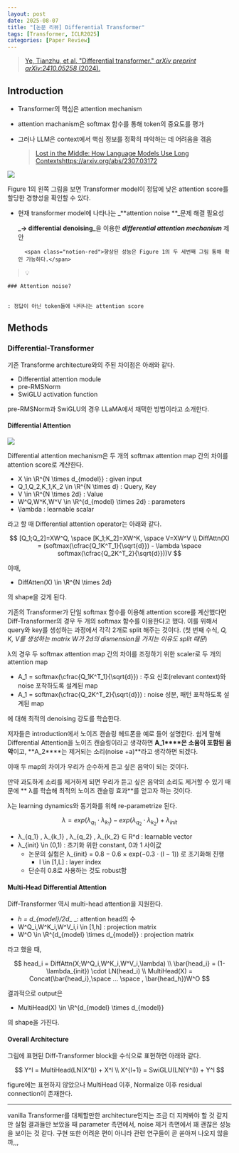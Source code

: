 ```yaml
---
layout: post
date: 2025-08-07
title: "[논문 리뷰] Differential Transformer"
tags: [Transformer, ICLR2025]
categories: [Paper Review]
---
```


> [Ye, Tianzhu, et al. "Differential transformer." ](https://arxiv.org/abs/2410.05258)[_arXiv preprint arXiv:2410.05258_](https://arxiv.org/abs/2410.05258)[ (2024).](https://arxiv.org/abs/2410.05258)



## Introduction

- Transformer의 핵심은 attention mechanism
- attention machanism은 softmax 함수를 통해 token의 중요도를 평가
- 그러나 LLM은 context에서 핵심 정보를 정확히 파악하는 데 어려움을 겪음

	> [Lost in the Middle: How Language Models Use Long Contextshttps://arxiv.org/abs/2307.03172](https://arxiv.org/abs/2307.03172)


![](https://prod-files-secure.s3.us-west-2.amazonaws.com/542b861c-36a8-4051-84e5-8804b6728dba/9083ea56-691a-4752-ae26-47f403431ac8/image.png?X-Amz-Algorithm=AWS4-HMAC-SHA256&X-Amz-Content-Sha256=UNSIGNED-PAYLOAD&X-Amz-Credential=ASIAZI2LB466SOIPISKJ%2F20250916%2Fus-west-2%2Fs3%2Faws4_request&X-Amz-Date=20250916T050112Z&X-Amz-Expires=3600&X-Amz-Security-Token=IQoJb3JpZ2luX2VjEA0aCXVzLXdlc3QtMiJIMEYCIQDsFsQiFLcYTdf6FNISauC%2Fph7uXJQbVXfw%2Bto4A%2FA8TwIhAOl14hy2pbV5p4fJms%2Ff8YETtcnosdcGZJAK%2BTv%2FlxO1KogECIb%2F%2F%2F%2F%2F%2F%2F%2F%2F%2FwEQABoMNjM3NDIzMTgzODA1IgwYY1MLfcL2V7dwrsIq3AOW7%2Fr1lLsuwltdTm6NARZDTGZ4MwkIZX7Sr1qxwXH4uWaA4ednJ92p7okKVFjZfJWaa48hDr0YK4T%2Fyj73V6bn0%2F7mqEpzmaoVc07K13spAmzYVTXzmAync8oqkz4E%2BZT2aYRhqI4NHbzDT8CxNvSJyAYYmbX3kZ2J2Bgw7xy7Vq8EcatHYXy%2BDEaqlUsQFUl%2FWmPF3F178SgVlvY%2BGT%2FrbM0U0QvtuyPQOKyMM%2Fa1VC%2Fjg0c%2FzhyQaKu0lMF7bYuVhXwVxR8RyJp6IIvvxbL3obhmgdtRAdHpyDJiT8gBUQ%2B7BTbtyA1jy9IWYZokIolQHgC3H9HXkBpbj%2FmWicfx85FwCSeqt28Wo4fsJy%2B%2BByRANQfF6uZgE2wDF13%2FXji9hTTYZLDD7sP6LRkKl803KiQWlfEZVMI%2BtIZMbw3Qij1CN7VKfI1GLTQ5TlXOKQ9u%2FLxzk6GHcdJ3xEm%2FqG3c7EXq7MB4C5W7Po9p1endMVqR5p%2FfauQuFvcWnvFonCCN2BLOJ72gLueP6dDoUO5fu5hPW8JXtf6PT56GsvYDU6L2egYSfpBBXmY3fCqe15N6aEyr2iZ8d1XMYh%2F6mmwZlUdF1a4OYibev8U4oqA7h2eNqnaxHFtOxeUCJTD61qPGBjqkAQ4dN7ZXGNXwIH628GyuPxinlIQoYISVd9zi9Gb9s5nPm8J4YlLJ7C42ls4Oopx49SOrdRFzlDB9W34AxWz%2BMoZaQsvLSMH6pAB%2BEYEqmiwZgIZZTi18jMAEczP44Nts2QtIdKdOFgG4R8nRPJmpd0oLhkrKJXg86dNFKmWcfN6pwWk759UU7%2FLVlaNFplsfSLFfdRORUkOVX38gCkpMm1v9OFjB&X-Amz-Signature=e226910f8a72b3dbdbf05611eb1fda9c475e93008f7cecfbd073eaeb7bdd924b&X-Amz-SignedHeaders=host&x-amz-checksum-mode=ENABLED&x-id=GetObject)


Figure 1의 왼쪽 그림을 보면 Transformer model이 정답에 낮은 attention score를 할당한 경향성을 확인할 수 있다.

- 현재 transformer model에 나타나는 _**attention noise **_문제 해결 필요성

	_**→ differential denoising**_을 이용한 _**differential attention mechanism**_ 제안


		<span class="notion-red">향상된 성능은 Figure 1의 두 세번째 그림 통해 확인 가능하다.</span>


> 💡 


	### Attention noise?


	: 정답이 아닌 token들에 나타나는 attention score



## Methods



### Differential-Transformer


기존 Transforme architecture와의 주된 차이점은 아래와 같다.

- Differential attention module
- pre-RMSNorm
- SwiGLU activation function

pre-RMSNorm과 SwiGLU의 경우 LLaMA에서 채택한 방법이라고 소개한다.



#### Differential Attention


![](https://prod-files-secure.s3.us-west-2.amazonaws.com/542b861c-36a8-4051-84e5-8804b6728dba/116d70b2-1963-4810-9167-f4c7d8a06e8f/image.png?X-Amz-Algorithm=AWS4-HMAC-SHA256&X-Amz-Content-Sha256=UNSIGNED-PAYLOAD&X-Amz-Credential=ASIAZI2LB466SOIPISKJ%2F20250916%2Fus-west-2%2Fs3%2Faws4_request&X-Amz-Date=20250916T050112Z&X-Amz-Expires=3600&X-Amz-Security-Token=IQoJb3JpZ2luX2VjEA0aCXVzLXdlc3QtMiJIMEYCIQDsFsQiFLcYTdf6FNISauC%2Fph7uXJQbVXfw%2Bto4A%2FA8TwIhAOl14hy2pbV5p4fJms%2Ff8YETtcnosdcGZJAK%2BTv%2FlxO1KogECIb%2F%2F%2F%2F%2F%2F%2F%2F%2F%2FwEQABoMNjM3NDIzMTgzODA1IgwYY1MLfcL2V7dwrsIq3AOW7%2Fr1lLsuwltdTm6NARZDTGZ4MwkIZX7Sr1qxwXH4uWaA4ednJ92p7okKVFjZfJWaa48hDr0YK4T%2Fyj73V6bn0%2F7mqEpzmaoVc07K13spAmzYVTXzmAync8oqkz4E%2BZT2aYRhqI4NHbzDT8CxNvSJyAYYmbX3kZ2J2Bgw7xy7Vq8EcatHYXy%2BDEaqlUsQFUl%2FWmPF3F178SgVlvY%2BGT%2FrbM0U0QvtuyPQOKyMM%2Fa1VC%2Fjg0c%2FzhyQaKu0lMF7bYuVhXwVxR8RyJp6IIvvxbL3obhmgdtRAdHpyDJiT8gBUQ%2B7BTbtyA1jy9IWYZokIolQHgC3H9HXkBpbj%2FmWicfx85FwCSeqt28Wo4fsJy%2B%2BByRANQfF6uZgE2wDF13%2FXji9hTTYZLDD7sP6LRkKl803KiQWlfEZVMI%2BtIZMbw3Qij1CN7VKfI1GLTQ5TlXOKQ9u%2FLxzk6GHcdJ3xEm%2FqG3c7EXq7MB4C5W7Po9p1endMVqR5p%2FfauQuFvcWnvFonCCN2BLOJ72gLueP6dDoUO5fu5hPW8JXtf6PT56GsvYDU6L2egYSfpBBXmY3fCqe15N6aEyr2iZ8d1XMYh%2F6mmwZlUdF1a4OYibev8U4oqA7h2eNqnaxHFtOxeUCJTD61qPGBjqkAQ4dN7ZXGNXwIH628GyuPxinlIQoYISVd9zi9Gb9s5nPm8J4YlLJ7C42ls4Oopx49SOrdRFzlDB9W34AxWz%2BMoZaQsvLSMH6pAB%2BEYEqmiwZgIZZTi18jMAEczP44Nts2QtIdKdOFgG4R8nRPJmpd0oLhkrKJXg86dNFKmWcfN6pwWk759UU7%2FLVlaNFplsfSLFfdRORUkOVX38gCkpMm1v9OFjB&X-Amz-Signature=79effbe24cdfa90c47e65325c423a0ecd60cf5fb5a87521e3c6a203eb04d7f2d&X-Amz-SignedHeaders=host&x-amz-checksum-mode=ENABLED&x-id=GetObject)


Differential attention mechanism은 두 개의 softmax attention map 간의 차이를 attention score로 계산한다.

- X \in \R^{N \times d\_{model}} : given input
- Q\_1,Q\_2,K\_1,K\_2 \in \R^{N \times d} : Query, Key
- V \in \R^{N \times 2d} : Value
- W^Q,W^K,W^V \in \R^{d\_{model} \times 2d} : parameters
- \lambda : learnable scalar

라고 할 때 Differential attention operator는 아래와 같다.


$$
[Q_1;Q_2]=XW^Q, \space [K_1;K_2]=XW^K, \space V=XW^V \\
DiffAttn(X) = (softmax(\cfrac{Q_1K^T_1}{\sqrt{d}}) - \lambda \space softmax(\cfrac{Q_2K^T_2}{\sqrt{d}}))V
$$


이때,

- DiffAtten(X) \in \R^{N \times 2d}

의 shape을 갖게 된다.


기존의 Transformer가 단일 softmax 함수를 이용해 attention score를 계산했다면 Diff-Transformer의 경우 두 개의 softmax 함수를 이용한다고 했다. 이를 위해서 query와 key를 생성하는 과정에서 각각 2개로 split 해주는 것이다. <span class="notion-red">(첫 번째 수식, </span><span class="notion-red">_Q, K, V를 생성하는 matrix W가 2d의 dismension을 가지는 이유도 split 때문_</span><span class="notion-red">)</span>


 λ의 경우 두 softmax attention map 간의 차이를 조정하기 위한 scaler로 두 개의 attention map

- A\_1 = softmax(\cfrac{Q\_1K^T\_1}{\sqrt{d}}) : 주요 신호(relevant context)와 noise 포착하도록 설계된 map
- A\_1 = softmax(\cfrac{Q\_2K^T\_2}{\sqrt{d}}) : noise 성분, 패턴 포착하도록 설계된 map 

에 대해 최적의 denoising 강도를 학습한다.


저자들은 introduction에서 노이즈 캔슬링 헤드폰을 예로 들어 설명한다. 쉽게 말해 Differential Attention을 노이즈 캔슬링이라고 생각하면 **A\_1****은 소음이 포함된 음악**이고, **A\_2****는 제거되는 소리(noise +a)**라고 생각하면 되겠다. 


이때 두 map의 차이가 우리가 순수하게 듣고 싶은 음악이 되는 것이다. 


만약 과도하게 소리를 제거하게 되면 우리가 듣고 싶은 음악의 소리도 제거할 수 있기 때문에 ** λ를 학습해 최적의 노이즈 캔슬링 효과**를 얻고자 하는 것이다.


λ는 learning dynamics와 동기화를 위해 re-parametrize 된다.


$$
\lambda = exp(\lambda_{q_1} \cdot \lambda_{k_1}) - exp(\lambda_{q_2} \cdot \lambda_{k_2}) + \lambda_{init}
$$

- λ\_{q\_1} , λ\_{k\_1} , λ\_{q\_2} , λ\_{k\_2} ∈ R^d : learnable vector
- λ\_{init} \in (0,1) : 초기화 위한 constant, 0과 1 사이값
	- 논문의 실험은 λ\_{init} = 0.8 − 0.6 × exp(−0.3 · (l − 1)) 로 초기화해 진행
		- l \in [1,L] : layer index
	- 단순히 0.8로 사용하는 것도 robust함


#### **Multi-Head Differential Attention**


Diff-Transformer 역시 multi-head attention을 지원한다.

- _h = d\_{model}/2d__ _: attention head의 수
- W^Q\_i,W^K\_i,W^V\_i,i \in [1,h] : projection matrix
- W^O \in \R^{d\_{model} \times d\_{model}} : projection matrix

라고 했을 때,


$$
head_i = DiffAttn(X;W^Q_i,W^K_i,W^V_i,\lambda) \\
\bar{head_i} = (1-\lambda_{init}) \cdot LN(head_i) \\
MultiHead(X) = Concat(\bar{head_i},\space ... \space , \bar{head_h})W^O
$$


결과적으로 output은

- MultiHead(X) \in \R^{d\_{model} \times d\_{model}}

의 shape을 가진다.



#### Overall Architecture


그림에 표현된 Diff-Transformer block을 수식으로 표현하면 아래와 같다.


$$
Y^l = MultiHead(LN(X^l)) + X^l \\
X^{l+1} = SwiGLU(LN(Y^l)) + Y^l
$$


figure에는 표현하지 않았으나 MultiHead 이후, Normalize 이후 residual connection이 존재한다.


---


vanilla Transformer를 대체할만한 architecture인지는 조금 더 지켜봐야 할 것 같지만 실험 결과들만 보았을 때 parameter 측면에서, noise 제거 측면에서 꽤 괜찮은 성능을 보이는 것 같다. 구현 또한 어려운 편이 아니라 관련 연구들이 곧 쏟아져 나오지 않을까,,,

